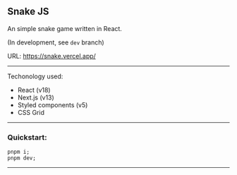## Snake JS

An simple snake game written in React.

(In development, see `dev` branch)

URL: https://snake.vercel.app/

---

Techonology used:

- React (v18)
- Next.js (v13)
- Styled components (v5)
- CSS Grid

---

### Quickstart:

```
pnpm i;
pnpm dev;
```

---
